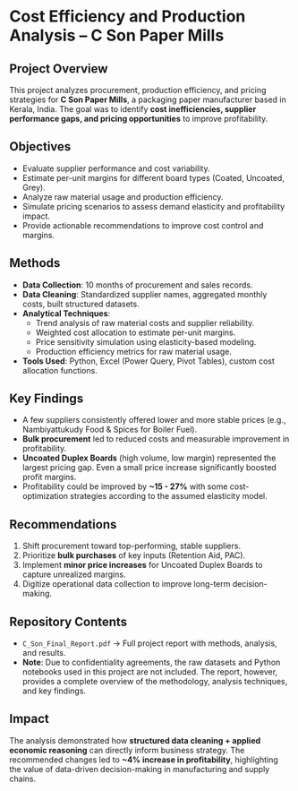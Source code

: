 # Cost Efficiency and Production Analysis – C Son Paper Mills

## Project Overview

This project analyzes procurement, production efficiency, and pricing strategies for **C Son Paper Mills**, a packaging paper manufacturer based in Kerala, India. The goal was to identify **cost inefficiencies, supplier performance gaps, and pricing opportunities** to improve profitability.

## Objectives

* Evaluate supplier performance and cost variability.
* Estimate per-unit margins for different board types (Coated, Uncoated, Grey).
* Analyze raw material usage and production efficiency.
* Simulate pricing scenarios to assess demand elasticity and profitability impact.
* Provide actionable recommendations to improve cost control and margins.

## Methods

* **Data Collection**: 10 months of procurement and sales records.
* **Data Cleaning**: Standardized supplier names, aggregated monthly costs, built structured datasets.
* **Analytical Techniques**:
  * Trend analysis of raw material costs and supplier reliability.
  * Weighted cost allocation to estimate per-unit margins.
  * Price sensitivity simulation using elasticity-based modeling.
  * Production efficiency metrics for raw material usage.
* **Tools Used**: Python, Excel (Power Query, Pivot Tables), custom cost allocation functions.

## Key Findings

* A few suppliers consistently offered lower and more stable prices (e.g., Nambiyattukudy Food & Spices for Boiler Fuel).
* **Bulk procurement** led to reduced costs and measurable improvement in profitability.
* **Uncoated Duplex Boards** (high volume, low margin) represented the largest pricing gap. Even a small price increase significantly boosted profit margins.
* Profitability could be improved by **~15 - 27%** with some cost-optimization strategies according to the assumed elasticity model.

## Recommendations

1. Shift procurement toward top-performing, stable suppliers.
2. Prioritize **bulk purchases** of key inputs (Retention Aid, PAC).
3. Implement **minor price increases** for Uncoated Duplex Boards to capture unrealized margins.
4. Digitize operational data collection to improve long-term decision-making.

## Repository Contents

* `C_Son_Final_Report.pdf` → Full project report with methods, analysis, and results.
* **Note**: Due to confidentiality agreements, the raw datasets and Python notebooks used in this project are not included. The report, however, provides a complete overview of the methodology, analysis techniques, and key findings.

## Impact

The analysis demonstrated how **structured data cleaning + applied economic reasoning** can directly inform business strategy. The recommended changes led to **~4% increase in profitability**, highlighting the value of data-driven decision-making in manufacturing and supply chains.
